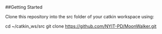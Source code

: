 ##Getting Started

Clone this repository into the src folder of your catkin workspace using:

cd ~/catkin_ws/src
git clone https://github.com/NYIT-PD/MoonWalker.git
